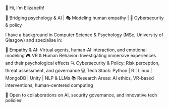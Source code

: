 👋 Hi, I'm Elizabeth!

🔬 Bridging psychology & AI | 🎭 Modeling human empathy | 🔐 Cybersecurity & policy

I have a background in Computer Science & Psychology (MSc, University of Glasgow) and specialise in:

🧠 Empathy & AI: Virtual agents, human-AI interaction, and emotional modeling
🎮 VR & Human Behavior: Investigating immersive experiences and their psychological effects
🔍 Cybersecurity & Policy: Risk perception, threat assessment, and governance
💻 Tech Stack: Python | R | Linux | MongoDB | Unity | NLP & LLMs
📚 Research Areas: AI ethics, VR-based interventions, human-centered computing

🚀 Open to collaborations on AI, security governance, and innovative tech policies!
